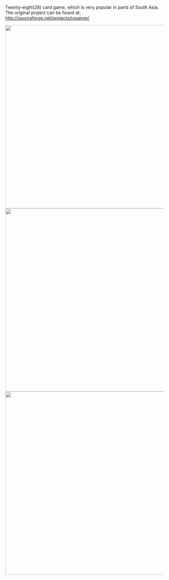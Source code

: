 Twenty-eight(28) card game, which is very popular in parts of South Asia. The original project can be found at: http://sourceforge.net/projects/rosanne/

<img src='http://a.fsdn.com/con/app/proj/rosanne/screenshots/105434.jpg' width='582'></img>
<img src='http://a.fsdn.com/con/app/proj/rosanne/screenshots/105436.jpg' width='582'></img>
<img src='http://a.fsdn.com/con/app/proj/rosanne/screenshots/105392.jpg' width='582'></img>
